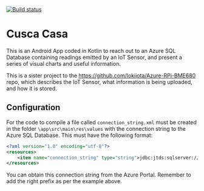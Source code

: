 [![Build status](https://dev.azure.com/joamart/CuscaCasa/_apis/build/status/CuscaCasa-Android-CI)](https://dev.azure.com/joamart/CuscaCasa/_build/latest?definitionId=10)

# Cusca Casa

This is an Android App coded in Kotlin to reach out to an Azure SQL Database containing readings emitted by an IoT Sensor, and present a series of visual charts and useful information.

This is a sister project to the https://github.com/lokijota/Azure-RPi-BME680 repo, which describes the IoT Sensor, what information is being uploaded, and how it is stored.

## Configuration

For the code to compile a file called `connection_string.xml` must be created in the folder `\app\src\main\res\values` with the connection string to the Azure SQL Database. This must have the following format:

```xml
<?xml version="1.0" encoding="utf-8"?>
<resources>
    <item name="connection_string" type="string">jdbc:jtds:sqlserver://YOURSERVER.database.windows.net:1433;DatabaseName=YOURDATABASE;user=YOURUSER;password=YOURPASSWORD;encrypt=true;trustServerCertificate=false;hostNameInCertificate=*.database.windows.net;loginTimeout=30;</item>
</resources>
```

You can obtain this connection string from the Azure Portal. Remember to add the right prefix as per the example above.
